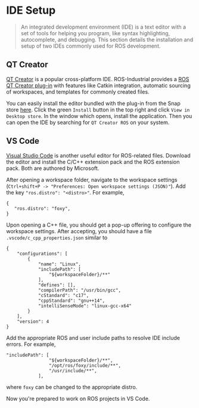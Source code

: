 # IDE Setup
> An integrated development environment (IDE) is a text editor with a set of tools for helping you program, like syntax highlighting, autocomplete, and debugging. This section details the installation and setup of two IDEs commonly used for ROS development.

## QT Creator
[QT Creator](https://github.com/qt-creator/qt-creator) is a popular cross-platform IDE. ROS-Industrial provides a [ROS QT Creator plug-in](https://github.com/ros-industrial/ros_qtc_plugin) with features like Catkin integration, automatic sourcing of workspaces, and templates for commonly created files.

You can easily install the editor bundled with the plug-in from the Snap store [here](https://snapcraft.io/qtcreator-ros). Click the green `Install` button in the top right and click `View in Desktop store`. In the window which opens, install the application. Then you can open the IDE by searching for `QT Creator ROS` on your system.

## VS Code
[Visual Studio Code](https://code.visualstudio.com/download) is another useful editor for ROS-related files. Download the editor and install the C/C++ extension pack and the ROS extension pack. Both are authored by Microsoft. 

After opening a workspace folder, navigate to the workspace settings (`Ctrl+shift+P -> "Preferences: Open workspace settings (JSON)"`). Add the key `"ros.distro": "<distro>"`. For example, 

```
{
   "ros.distro": "foxy",
}
```

Upon opening a C++ file, you should get a pop-up offering to configure the workspace settings. After accepting, you should have a file `.vscode/c_cpp_properties.json` similar to

```
{
    "configurations": [
        {
            "name": "Linux",
            "includePath": [
                "${workspaceFolder}/**"
            ],
            "defines": [],
            "compilerPath": "/usr/bin/gcc",
            "cStandard": "c17",
            "cppStandard": "gnu++14",
            "intelliSenseMode": "linux-gcc-x64"
        }
    ],
    "version": 4
}
```

Add the appropriate ROS and user include paths to resolve IDE include errors. For example,

```
"includePath": [
                "${workspaceFolder}/**",
                "/opt/ros/foxy/include/**",
                "/usr/include/**",
            ],
```

where `foxy` can be changed to the appropriate distro.

Now you're prepared to work on ROS projects in VS Code.
